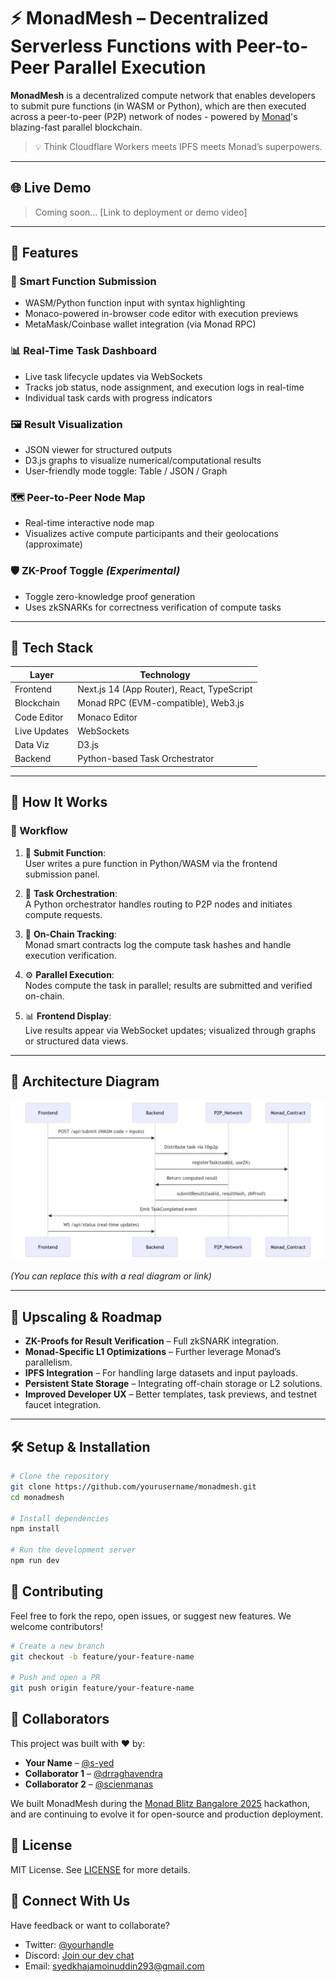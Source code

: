 # ⚡ MonadMesh – Decentralized Serverless Functions with Peer-to-Peer Parallel Execution

**MonadMesh** is a decentralized compute network that enables developers to submit pure functions (in WASM or Python), which are then executed across a peer-to-peer (P2P) network of nodes - powered by [Monad](https://monad.xyz)'s blazing-fast parallel blockchain.

> 💡 Think Cloudflare Workers meets IPFS meets Monad’s superpowers.

---

## 🌐 Live Demo

> Coming soon… [Link to deployment or demo video]

---

## 📌 Features

### 🧠 Smart Function Submission
- WASM/Python function input with syntax highlighting
- Monaco-powered in-browser code editor with execution previews
- MetaMask/Coinbase wallet integration (via Monad RPC)

### 📊 Real-Time Task Dashboard
- Live task lifecycle updates via WebSockets
- Tracks job status, node assignment, and execution logs in real-time
- Individual task cards with progress indicators

### 🖼️ Result Visualization
- JSON viewer for structured outputs
- D3.js graphs to visualize numerical/computational results
- User-friendly mode toggle: Table / JSON / Graph

### 🗺️ Peer-to-Peer Node Map
- Real-time interactive node map
- Visualizes active compute participants and their geolocations (approximate)

### 🛡️ ZK-Proof Toggle *(Experimental)*
- Toggle zero-knowledge proof generation
- Uses zkSNARKs for correctness verification of compute tasks

---

## 🧰 Tech Stack

| Layer           | Technology                                |
|----------------|--------------------------------------------|
| Frontend       | Next.js 14 (App Router), React, TypeScript |
| Blockchain     | Monad RPC (EVM-compatible), Web3.js        |
| Code Editor    | Monaco Editor                              |
| Live Updates   | WebSockets                                 |
| Data Viz       | D3.js                                      |
| Backend        | Python-based Task Orchestrator             |

---

## 🧪 How It Works

### 🔁 Workflow

1. 📝 **Submit Function**:  
   User writes a pure function in Python/WASM via the frontend submission panel.

2. 🧠 **Task Orchestration**:  
   A Python orchestrator handles routing to P2P nodes and initiates compute requests.

3. 🔗 **On-Chain Tracking**:  
   Monad smart contracts log the compute task hashes and handle execution verification.

4. ⚙️ **Parallel Execution**:  
   Nodes compute the task in parallel; results are submitted and verified on-chain.

5. 📊 **Frontend Display**:  
   Live results appear via WebSocket updates; visualized through graphs or structured data views.

---

## 🧱 Architecture Diagram

![MonadMesh Architecture](https://github.com/S-YED/MonadMesh/blob/main/assets/architecture%20diagram.jpg)

*(You can replace this with a real diagram or link)*

---

## 🚀 Upscaling & Roadmap

- **ZK-Proofs for Result Verification** – Full zkSNARK integration.
- **Monad-Specific L1 Optimizations** – Further leverage Monad’s parallelism.
- **IPFS Integration** – For handling large datasets and input payloads.
- **Persistent State Storage** – Integrating off-chain storage or L2 solutions.
- **Improved Developer UX** – Better templates, task previews, and testnet faucet integration.

---

## 🛠️ Setup & Installation

```bash
# Clone the repository
git clone https://github.com/yourusername/monadmesh.git
cd monadmesh

# Install dependencies
npm install

# Run the development server
npm run dev
``` 

## 🤝 Contributing

Feel free to fork the repo, open issues, or suggest new features. We welcome contributors!

```bash
# Create a new branch
git checkout -b feature/your-feature-name

# Push and open a PR
git push origin feature/your-feature-name
```

## 👥 Collaborators

This project was built with ♥ by:

- **Your Name** – [@s-yed](https://github.com/s-yed)  
- **Collaborator 1** – [@drraghavendra](https://github.com/drraghavendra)  
- **Collaborator 2** – [@scienmanas](https://github.com/scienmanas)

We built MonadMesh during the [Monad Blitz Bangalore 2025](https://lu.ma/0k7yvinp?tk=8SHdBN) hackathon, and are continuing to evolve it for open-source and production deployment.

## 📄 License

MIT License. See [LICENSE](./LICENSE) for more details.

## 💬 Connect With Us

Have feedback or want to collaborate?  
- Twitter: [@yourhandle](https://twitter.com/SKM_Ahmed1)  
- Discord: [Join our dev chat](https://discord.gg/ahmed_indian)  
- Email: syedkhajamoinuddin293@gmail.com
